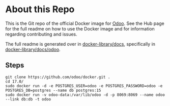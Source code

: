 About this Repo
======

This is the Git repo of the official Docker image for [Odoo](https://registry.hub.docker.com/_/odoo/). See the Hub page for the full readme on how to use the Docker image and for information regarding contributing and issues.

The full readme is generated over in [docker-library/docs](https://github.com/docker-library/docs), specifically in [docker-library/docs/odoo](https://github.com/docker-library/docs/tree/master/odoo).


## Steps

```
git clone https://github.com/odoo/docker.git .
cd 17.0/
sudo docker run -d -e POSTGRES_USER=odoo -e POSTGRES_PASSWORD=odoo -e POSTGRES_DB=postgres --name db postgres:15
sudo docker run -v odoo-data:/var/lib/odoo -d -p 8069:8069 --name odoo --link db:db -t odoo
```
